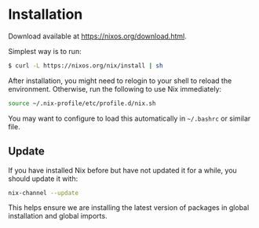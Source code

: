 # Installation

Download available at https://nixos.org/download.html.

Simplest way is to run:

```bash
$ curl -L https://nixos.org/nix/install | sh
```

After installation, you might need to relogin to your shell to
reload the environment. Otherwise, run the following to use
Nix immediately:

```bash
source ~/.nix-profile/etc/profile.d/nix.sh
```

You may want to configure to load this automatically in `~/.bashrc` or similar
file.


## Update

If you have installed Nix before but have not updated it for a while,
you should update it with:

```bash
nix-channel --update
```

This helps ensure we are installing the latest version of packages
in global installation and global imports.